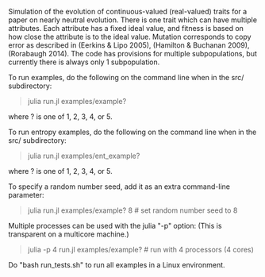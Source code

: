 Simulation of the evolution of continuous-valued (real-valued) traits for a paper on nearly neutral evolution.
There is one trait which can have multiple attributes.  Each attribute has a fixed ideal value, and fitness
is based on how close the attribute is to the ideal value.  Mutation corresponds to copy error as described in 
(Eerkins & Lipo 2005), (Hamilton & Buchanan 2009), (Rorabaugh 2014).  The code has provisions for multiple
subpopulations, but currently there is always only 1 subpopulation.

To run examples, do the following on the command line when in the src/ subdirectory:

> julia run.jl examples/example?

where ? is one of 1, 2, 3, 4, or 5.  

To run entropy examples, do the following on the command line when in the src/ subdirectory:

> julia run.jl examples/ent_example?

where ? is one of 1, 2, 3, 4, or 5.  

To specify a random number seed, add it as an extra command-line parameter:

> julia run.jl examples/example? 8   # set random number seed to 8

Multiple processes can be used with the julia "-p" option:
(This is transparent on a multicore machine.)

> julia -p 4 run.jl examples/example?     # run with 4 processors (4 cores)

Do "bash run_tests.sh" to run all examples in a Linux environment.
